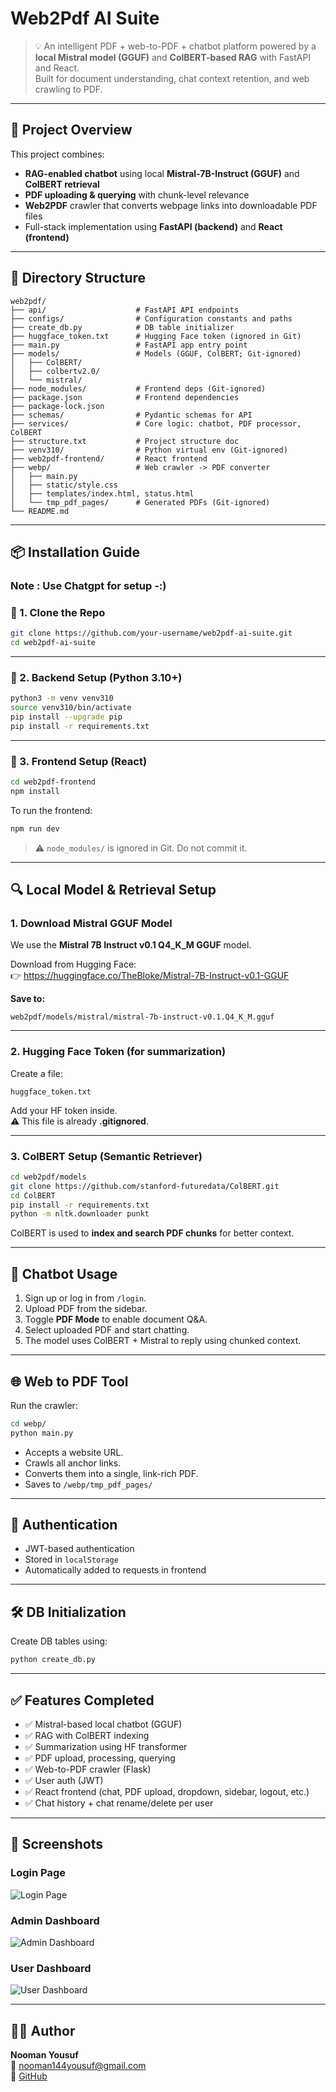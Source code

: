 # Web2Pdf AI Suite

> 💡 An intelligent PDF + web-to-PDF + chatbot platform powered by a **local Mistral model (GGUF)** and **ColBERT-based RAG** with FastAPI and React.  
> Built for document understanding, chat context retention, and web crawling to PDF.

---

## 🚀 Project Overview

This project combines:

- **RAG-enabled chatbot** using local **Mistral-7B-Instruct (GGUF)** and **ColBERT retrieval**
- **PDF uploading & querying** with chunk-level relevance
- **Web2PDF** crawler that converts webpage links into downloadable PDF files
- Full-stack implementation using **FastAPI (backend)** and **React (frontend)**

---

## 🧱 Directory Structure

```
web2pdf/
├── api/                    # FastAPI API endpoints
├── configs/                # Configuration constants and paths
├── create_db.py            # DB table initializer
├── huggface_token.txt      # Hugging Face token (ignored in Git)
├── main.py                 # FastAPI app entry point
├── models/                 # Models (GGUF, ColBERT; Git-ignored)
│   ├── ColBERT/
│   ├── colbertv2.0/
│   └── mistral/
├── node_modules/           # Frontend deps (Git-ignored)
├── package.json            # Frontend dependencies
├── package-lock.json
├── schemas/                # Pydantic schemas for API
├── services/               # Core logic: chatbot, PDF processor, ColBERT
├── structure.txt           # Project structure doc
├── venv310/                # Python virtual env (Git-ignored)
├── web2pdf-frontend/       # React frontend
├── webp/                   # Web crawler -> PDF converter
│   ├── main.py
│   ├── static/style.css
│   ├── templates/index.html, status.html
│   └── tmp_pdf_pages/      # Generated PDFs (Git-ignored)
└── README.md
```

---

## 📦 Installation Guide
### Note : Use Chatgpt for setup -:)
### 🔹 1. Clone the Repo

```bash
git clone https://github.com/your-username/web2pdf-ai-suite.git
cd web2pdf-ai-suite
```

---

### 🔹 2. Backend Setup (Python 3.10+)

```bash
python3 -m venv venv310
source venv310/bin/activate
pip install --upgrade pip
pip install -r requirements.txt
```

---

### 🔹 3. Frontend Setup (React)

```bash
cd web2pdf-frontend
npm install
```

To run the frontend:

```bash
npm run dev
```

> ⚠️ `node_modules/` is ignored in Git. Do not commit it.

---

## 🔍 Local Model & Retrieval Setup

### 1. Download Mistral GGUF Model

We use the **Mistral 7B Instruct v0.1 Q4_K_M GGUF** model.

Download from Hugging Face:  
👉 https://huggingface.co/TheBloke/Mistral-7B-Instruct-v0.1-GGUF

**Save to:**

```
web2pdf/models/mistral/mistral-7b-instruct-v0.1.Q4_K_M.gguf
```

---

### 2. Hugging Face Token (for summarization)

Create a file:

```
huggface_token.txt
```

Add your HF token inside.  
⚠️ This file is already **.gitignored**.

---

### 3. ColBERT Setup (Semantic Retriever)

```bash
cd web2pdf/models
git clone https://github.com/stanford-futuredata/ColBERT.git
cd ColBERT
pip install -r requirements.txt
python -m nltk.downloader punkt
```

ColBERT is used to **index and search PDF chunks** for better context.

---

## 🧠 Chatbot Usage

1. Sign up or log in from `/login`.
2. Upload PDF from the sidebar.
3. Toggle **PDF Mode** to enable document Q&A.
4. Select uploaded PDF and start chatting.
5. The model uses ColBERT + Mistral to reply using chunked context.

---

## 🌐 Web to PDF Tool

Run the crawler:

```bash
cd webp/
python main.py
```

- Accepts a website URL.
- Crawls all anchor links.
- Converts them into a single, link-rich PDF.
- Saves to `/webp/tmp_pdf_pages/`

---

## 🔐 Authentication

- JWT-based authentication
- Stored in `localStorage`
- Automatically added to requests in frontend

---

## 🛠️ DB Initialization

Create DB tables using:

```bash
python create_db.py
```

---

## ✅ Features Completed

- ✅ Mistral-based local chatbot (GGUF)
- ✅ RAG with ColBERT indexing
- ✅ Summarization using HF transformer
- ✅ PDF upload, processing, querying
- ✅ Web-to-PDF crawler (Flask)
- ✅ User auth (JWT)
- ✅ React frontend (chat, PDF upload, dropdown, sidebar, logout, etc.)
- ✅ Chat history + chat rename/delete per user

---

## 📜 Screenshots
### Login Page
![Login Page](static/images/login_screenshot.png)

### Admin Dashboard
![Admin Dashboard](static/images/admin_dashboard_screenshot.png)

### User Dashboard
![User Dashboard](static/images/user_dashboard_screenshot.png)

---

## 👨‍💻 Author

**Nooman Yousuf**  
📧 nooman144yousuf@gmail.com  
🔗 [GitHub](https://github.com/nooman57554)

